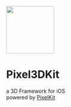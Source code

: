 <img src="https://github.com/hexagons/pixels-3d/raw/master/Assets/Pixels-3D_logo_1k_bg.png" width="128"/>

# Pixel3DKit
a 3D Framework for iOS<br>
powered by [PixelKit](https://github.com/hexagons/pixelkit)
